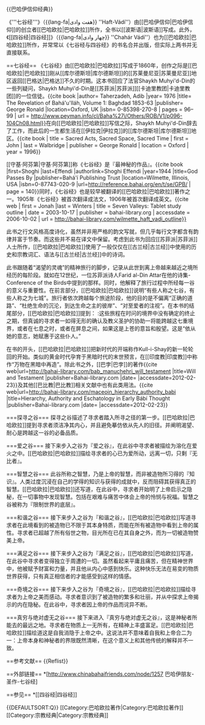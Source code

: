 {{巴哈伊信仰经典}}

《'''七谷经'''》（{{lang-fa|هفت وادی}} ''Haft-Vádí''）由[[巴哈伊信仰|巴哈伊信仰]]的创立者[[巴哈欧拉|巴哈欧拉]]所作，全书以[[波斯语|波斯语]]写成。此外，《[[四谷经|四谷经]]》（{{lang-fa|چهار وادی}} ''Chahár Vádí''）也为[[巴哈欧拉|巴哈欧拉]]所作，并常常以《七谷经与四谷经》的书名合并出版，但实际上两书并无直接联系。

==七谷经==
《七谷经》由[[巴哈欧拉|巴哈欧拉]]写成于1860年，创作之际是[[巴哈欧拉|巴哈欧拉]]刚从[[库尔德斯坦|库尔德斯坦]]的[[苏莱曼尼亚|苏莱曼尼亚]]地区返回[[巴格达|巴格达]]不久的时期。这本书回应了法官Shaykh Muhyi'd-Din的一些列疑问，Shaykh Muhyi'd-Din是[[苏菲派|苏菲派]][[卡迪里教团|卡迪里教团]]的一位信徒。<ref name="rob1">{{cite book  |author= Taherzadeh, Adib |year= 1976 |title= The Revelation of Bahá'u'lláh, Volume 1: Baghdad 1853-63 |publisher= George Ronald |location=Oxford, UK |isbn= 0-85398-270-8 | pages = 96–99 | url = http://www.peyman.info/cl/Baha%27i/Others/ROB/V1/p096-104Ch08.html}}</ref>在向[[巴哈欧拉|巴哈欧拉]]写信之际，Shaykh Muhyi'd-Din辞去了工作，而此后的一生都生活在[[伊拉克|伊拉克]]的[[库尔德斯坦|库尔德斯坦]]地区。<ref name="sassst">{{cite book | title = Sacred Acts, Sacred Space, Sacred Time | first = John | last = Walbridge | publisher = George Ronald | location = Oxford | year = 1996}}</ref>

[[守基·阿芬第|守基·阿芬第]]称《七谷经》是『最神秘的作品』。<ref name="gpb">{{cite book  |first=Shoghi |last=Effendi |authorlink=Shoghi Effendi |year=1944 |title=God Passes By |publisher=Bahá'í Publishing Trust |location=Wilmette, Illinois, USA |isbn=0-87743-020-9 |url=http://reference.bahai.org/en/t/se/GPB/ | page = 140}}</ref>同时，《七谷经》也是较早被翻译的[[巴哈欧拉|巴哈欧拉]]著作之一。1905年《七谷经》被首次翻译成法文，1906年被首次翻译成英文。<ref name="so">{{cite web | first = Jonah |last = Winters | title = Seven Valleys: Tablet study outline | date = 2003-10-17 | publisher = bahai-library.org | accessdate = 2006-10-02 | url = http://bahai-library.com/wilmette_haft_vadi_outline}}</ref>

此书之行文风格高度诗化，虽然并非用严格的韵文写就，但几乎每行文字都含有韵律并富于节奏。而这些并不易在译文中保留。考虑到此书为回应[[苏菲派|苏菲派]]人士所作，[[巴哈欧拉|巴哈欧拉]]使用了一般仅仅在[[古兰经|古兰经]]中使用的历史和宗教词汇、语法与[[古兰经|古兰经]]中的诗词。

此书跟随着“渴望的灵魂”的精神旅行的脚步，记录从此世到离上帝越来越近之境所经历的每阶段。就如在12世纪，一位苏菲派诗人Farid al-Din Attar在他的诗集-Conference of the Birds中提到的那样。同时，他解释了旅行过程中所经每一谷的意义与重要性。<ref name="rob1" />在前言部分，[[巴哈欧拉|巴哈欧拉]]说明“有些人称之七谷，有些人称之为七城”。旅行者依次跨越每个旅途阶段，他的目的是不偏离“正确的道路”、“杜绝生命的沉沦，到达生命之主的彼岸”、“对至爱者的注视”。在本书的结尾部分，[[巴哈欧拉|巴哈欧拉]]提到：
:这些旅程在时问的境界中没有确定的终止之期，但真诚的寻求者一如得无形的确认及教义圣护的协助一将能跨越这七重境界，或者在七息之时，或者在屏息之间，如果这是上苍的意旨和殷望。这是“依从她的意志，她赋惠于这些仆人。”

在书的开头，[[巴哈欧拉|巴哈欧拉]]把新时代的开端称作Kull-i-Shay的新一轮轮回的开始。类似的黄金时代孕育于黑暗时代的末世预言，在[[印度教|印度教]]中称作“万物在黑暗中再造”。除此书之外，[[巴孛|巴孛]]的著作<ref>{{cite web|url=http://bahai-library.com/bab_manuchehri_will_testament |title=Will and Testament |publisher=Bahai-library.com |date= |accessdate=2012-02-23}}</ref>及其他[[巴比教|巴比教]]相关文献中也有此类用法。<ref>{{cite web|url=http://bahai-library.com/maceoin_hierarchy_authority_babi |title=Hierarchy, Authority and Eschatology in Early Bábí Thought |publisher=Bahai-library.com |date= |accessdate=2012-02-23}}</ref>

===探寻之谷===
探寻之谷描述了寻求者踏入所寻之径的第一步。[[巴哈欧拉|巴哈欧拉]]提到寻求者须洁净其内心，并且避免摹仿依从先人的旧径。并阐明渴望、耐心是跨越这一谷的必备品质。

===爱之谷===
接下来步入之谷为『爱之谷』，在此谷中寻求者被描绘为溶化在爱火之中。[[巴哈欧拉|巴哈欧拉]]描绘寻求者的心已为爱所动，远离一切，只剩『无比者』。

===智慧之谷===
此谷所称之智慧，乃是上帝的智慧，而非被造物所习得的『知识』。人类过度沉浸在自己的学得的知识与获得的成就中，反而阻碍其获得真正的智慧。[[巴哈欧拉|巴哈欧拉]]还写道，在此谷中，寻求者开始明了上帝启示之隐秘，在一切事物中发现智慧。包括在艰难与痛苦中体会上帝的怜悯与祝福。智慧之谷被称为『限制世界的底层』。

===和谐之谷===
接下来步入之谷为『和谐之谷』，[[巴哈欧拉|巴哈欧拉]]写道寻求者在此境看到的被造物已不限于其本身特质，而能在所有被造物中看到上帝的属性。寻求者已超越了所有俗世之物，目光所在已在其自身之外，而为一切被造物赞美上帝。

===满足之谷===
接下来步入之谷为『满足之谷』，[[巴哈欧拉|巴哈欧拉]]写道，在此谷中寻求者变得独立于周遭的一切。虽然看起来平庸且痛苦，但在精神世界中，他被赋予财富和力量，并且他从内心中感到快乐。这种快乐无法在易变的物质世界获得，只有真正相信者的才能感受到这样的情感。

===奇境之谷===
接下来步入之谷为『奇境之谷』，[[巴哈欧拉|巴哈欧拉]]描绘寻求者为上帝之美而感动。寻求者意识到了被造物的繁多和壮丽，并从中探求上帝揭示的内在隐秘。在此谷中，寻求者因上帝的作品而诧异不断。

===真穷与绝对虚无之谷===
接下来进入『真穷与绝对虚无之谷』，这是神秘者所能去的最远之地。寻求者在物质上一无所有，在精神上丰盛富足。[[巴哈欧拉|巴哈欧拉]]描绘道这是自我消隐于上帝之中。这说法并不意味着自我和上帝合二为一：上帝本身和神秘者的界限既然清晰，在这个意义上和其他传统的解释并不一致。

==参考文献==
{{Reflist}}

==外部链接==
*[http://www.chinabahaifriends.com/node/1257 巴哈伊朋友-圣作-七谷经]

==参见==
*[[四谷经|四谷经]]

{{DEFAULTSORT:Q}}
[[Category:巴哈欧拉著作|Category:巴哈欧拉著作]]
[[Category:宗教经典|Category:宗教经典]]
